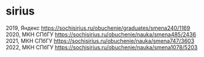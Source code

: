 # sirius
2019, Яндекс https://sochisirius.ru/obuchenie/graduates/smena240/1169
2020, МКН СПбГУ https://sochisirius.ru/obuchenie/nauka/smena485/2436
2021, МКН СПбГУ https://sochisirius.ru/obuchenie/nauka/smena747/3603
2022, МКН СПбГУ https://sochisirius.ru/obuchenie/nauka/smena1078/5203